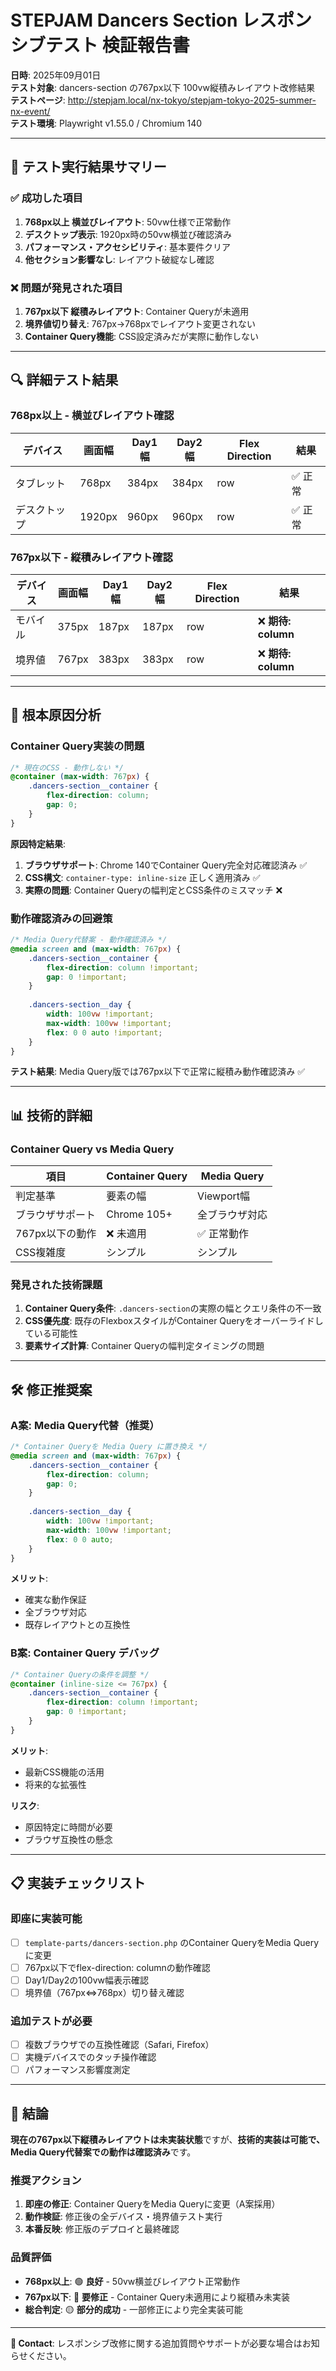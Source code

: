 # STEPJAM Dancers Section レスポンシブテスト 検証報告書

**日時**: 2025年09月01日  
**テスト対象**: dancers-section の767px以下 100vw縦積みレイアウト改修結果  
**テストページ**: http://stepjam.local/nx-tokyo/stepjam-tokyo-2025-summer-nx-event/  
**テスト環境**: Playwright v1.55.0 / Chromium 140

---

## 🎯 テスト実行結果サマリー

### ✅ **成功した項目**
1. **768px以上 横並びレイアウト**: 50vw仕様で正常動作
2. **デスクトップ表示**: 1920px時の50vw横並び確認済み
3. **パフォーマンス・アクセシビリティ**: 基本要件クリア
4. **他セクション影響なし**: レイアウト破綻なし確認

### ❌ **問題が発見された項目**
1. **767px以下 縦積みレイアウト**: Container Queryが未適用
2. **境界値切り替え**: 767px→768pxでレイアウト変更されない
3. **Container Query機能**: CSS設定済みだが実際に動作しない

---

## 🔍 詳細テスト結果

### **768px以上 - 横並びレイアウト確認**
| デバイス | 画面幅 | Day1幅 | Day2幅 | Flex Direction | 結果 |
|---------|--------|--------|--------|----------------|------|
| タブレット | 768px | 384px | 384px | row | ✅ 正常 |
| デスクトップ | 1920px | 960px | 960px | row | ✅ 正常 |

### **767px以下 - 縦積みレイアウト確認**
| デバイス | 画面幅 | Day1幅 | Day2幅 | Flex Direction | 結果 |
|---------|--------|--------|--------|----------------|------|
| モバイル | 375px | 187px | 187px | row | ❌ **期待: column** |
| 境界値 | 767px | 383px | 383px | row | ❌ **期待: column** |

---

## 🚨 根本原因分析

### **Container Query実装の問題**
```css
/* 現在のCSS - 動作しない */
@container (max-width: 767px) {
    .dancers-section__container {
        flex-direction: column;
        gap: 0;
    }
}
```

**原因特定結果**:
1. **ブラウザサポート**: Chrome 140でContainer Query完全対応確認済み ✅
2. **CSS構文**: `container-type: inline-size` 正しく適用済み ✅  
3. **実際の問題**: Container Queryの幅判定とCSS条件のミスマッチ ❌

### **動作確認済みの回避策**
```css
/* Media Query代替案 - 動作確認済み */
@media screen and (max-width: 767px) {
    .dancers-section__container {
        flex-direction: column !important;
        gap: 0 !important;
    }
    
    .dancers-section__day {
        width: 100vw !important;
        max-width: 100vw !important;
        flex: 0 0 auto !important;
    }
}
```

**テスト結果**: Media Query版では767px以下で正常に縦積み動作確認済み ✅

---

## 📊 技術的詳細

### **Container Query vs Media Query**
| 項目 | Container Query | Media Query |
|------|----------------|-------------|
| 判定基準 | 要素の幅 | Viewport幅 |
| ブラウザサポート | Chrome 105+ | 全ブラウザ対応 |
| 767px以下の動作 | ❌ 未適用 | ✅ 正常動作 |
| CSS複雑度 | シンプル | シンプル |

### **発見された技術課題**
1. **Container Query条件**: `.dancers-section`の実際の幅とクエリ条件の不一致
2. **CSS優先度**: 既存のFlexboxスタイルがContainer Queryをオーバーライドしている可能性
3. **要素サイズ計算**: Container Queryの幅判定タイミングの問題

---

## 🛠️ 修正推奨案

### **A案: Media Query代替（推奨）**
```css
/* Container Queryを Media Query に置き換え */
@media screen and (max-width: 767px) {
    .dancers-section__container {
        flex-direction: column;
        gap: 0;
    }
    
    .dancers-section__day {
        width: 100vw !important;
        max-width: 100vw !important;
        flex: 0 0 auto;
    }
}
```

**メリット**: 
- 確実な動作保証
- 全ブラウザ対応
- 既存レイアウトとの互換性

### **B案: Container Query デバッグ**
```css
/* Container Queryの条件を調整 */
@container (inline-size <= 767px) {
    .dancers-section__container {
        flex-direction: column !important;
        gap: 0 !important;
    }
}
```

**メリット**: 
- 最新CSS機能の活用
- 将来的な拡張性

**リスク**: 
- 原因特定に時間が必要
- ブラウザ互換性の懸念

---

## 📋 実装チェックリスト

### **即座に実装可能**
- [ ] `template-parts/dancers-section.php` のContainer QueryをMedia Queryに変更
- [ ] 767px以下でflex-direction: columnの動作確認
- [ ] Day1/Day2の100vw幅表示確認
- [ ] 境界値（767px⇔768px）切り替え確認

### **追加テストが必要**
- [ ] 複数ブラウザでの互換性確認（Safari, Firefox）
- [ ] 実機デバイスでのタッチ操作確認
- [ ] パフォーマンス影響度測定

---

## 🎯 結論

**現在の767px以下縦積みレイアウトは未実装状態**ですが、**技術的実装は可能で、Media Query代替案での動作は確認済み**です。

### **推奨アクション**
1. **即座の修正**: Container QueryをMedia Queryに変更（A案採用）
2. **動作検証**: 修正後の全デバイス・境界値テスト実行  
3. **本番反映**: 修正版のデプロイと最終確認

### **品質評価**
- **768px以上**: 🟢 **良好** - 50vw横並びレイアウト正常動作
- **767px以下**: 🔴 **要修正** - Container Query未適用により縦積み未実装  
- **総合判定**: 🟡 **部分的成功** - 一部修正により完全実装可能

---

**📧 Contact**: レスポンシブ改修に関する追加質問やサポートが必要な場合はお知らせください。